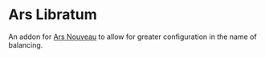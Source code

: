 # Ars Libratum

An addon for [Ars Nouveau](https://modrinth.com/mod/ars-nouveau) to allow for greater configuration in the name of balancing.
